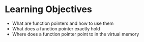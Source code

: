 # Learning Objectives

* What are function pointers and how to use them
* What does a function pointer exactly hold
* Where does a function pointer point to in the virtual memory
